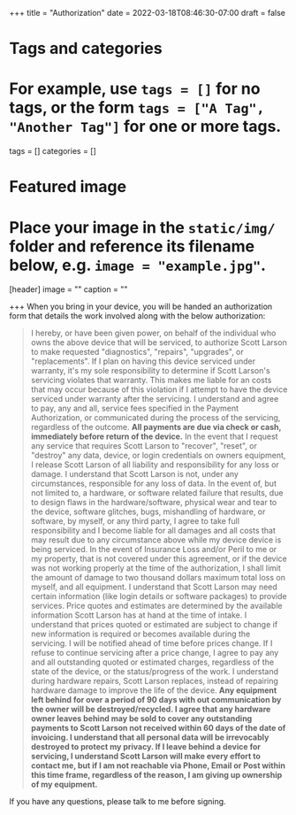 +++
title = "Authorization"
date = 2022-03-18T08:46:30-07:00
draft = false

# Tags and categories
# For example, use `tags = []` for no tags, or the form `tags = ["A Tag", "Another Tag"]` for one or more tags.
tags = []
categories = []

# Featured image
# Place your image in the `static/img/` folder and reference its filename below, e.g. `image = "example.jpg"`.
[header]
image = ""
caption = ""

+++
When you bring in your device, you will be handed an authorization form that details the work involved along with the below authorization:

>I hereby, or have been given power, on behalf of the individual who owns the above device that will be serviced, to authorize Scott Larson to make requested "diagnostics", "repairs", "upgrades", or "replacements". If I plan on having this device serviced under warranty, it's my sole responsibility to determine if Scott Larson's servicing violates that warranty. This makes me liable for an costs that may occur because of this violation if I attempt to have the device serviced under warranty after the servicing.  I understand and agree to pay, any and all, service fees specified in the Payment Authorization, or communicated during the process of the servicing, regardless of the outcome. <b>All payments are due via check or cash, immediately before return of the device.</b> In the event that I request any service that requires Scott Larson to "recover", "reset", or "destroy" any data,  device,  or login credentials on owners equipment, I release Scott Larson of all liability and responsibility for any loss or damage.  I understand that Scott Larson is not, under any circumstances, responsible for any loss of data. In the event of, but not limited to, a hardware, or software related failure that results, due to design flaws in the hardware/software, physical wear and tear to the device, software glitches, bugs, mishandling of hardware, or software, by myself, or any third party, I agree to take full responsibility and I become liable for all damages and all costs that may result due to any circumstance above while my device device is being serviced. In the event of Insurance Loss and/or Peril to me or my property, that is not covered under this agreement, or if the device was not working properly at the time of the authorization, I shall limit the amount of damage to two thousand dollars maximum total loss on myself, and all equipment. I understand that Scott Larson may need certain information (like login details or software packages) to provide services. Price quotes and estimates are determined by the available information Scott Larson has at hand at the time of intake. I understand that prices quoted or estimated are subject to change if new information is required or becomes available during the servicing. I will be notified ahead of time before prices change. If I refuse to continue servicing after a price change, I agree to pay any and all outstanding quoted or estimated charges, regardless of the state of the device, or the status/progress of the work. I understand during hardware repairs, Scott Larson replaces, instead of repairing hardware damage to improve the life of the device. <b>Any equipment left behind for over a period of 90 days with out communication by the owner will be destroyed/recycled. I agree that any hardware owner leaves behind may be sold to cover any outstanding payments to Scott Larson not received within 60 days of the date of invoicing. I understand that all personal data will be irrevocably destroyed to protect my privacy. If I leave behind a device for servicing, I understand Scott Larson will make every effort to contact me, but if I am not reachable via Phone, Email or Post within this time frame, regardless of the reason, I am giving up ownership of my equipment.</b>

If you have any questions, please talk to me before signing.